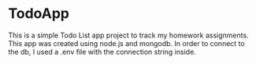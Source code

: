 # TodoApp
This is a simple Todo List app project to track my homework assignments. This app was created using node.js and mongodb. 
In order to connect to the db, I used a .env file with the connection string inside.
